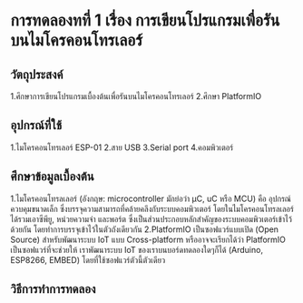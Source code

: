 # การทดลองทที่ 1 เรื่อง การเขียนโปรแกรมเพื่อรันบนไมโครคอนโทรเลอร์

## วัตถุประสงค์
1.ศึกษาการเขียนโปรแกรมเบื้องต้นเพื่อรันบนไมโครคอนโทรเลอร์
2.ศึกษา PlatformIO
 
## อุปกรณ์ที่ใช้
1.ไมโครคอนโทรเลอร์ ESP-01
2.สาย USB 
3.Serial port
4.คอมพิวเตอร์

## ศึกษาข้อมูลเบื้องต้น
1.ไมโครคอนโทรลเลอร์ (อังกฤษ: microcontroller มักย่อว่า µC, uC หรือ MCU) คือ อุปกรณ์ควบคุมขนาดเล็ก ซึ่งบรรจุความสามารถที่คล้ายคลึงกับระบบคอมพิวเตอร์ 
โดยในไมโครคอนโทรลเลอร์ได้รวมเอาซีพียู, หน่วยความจำ และพอร์ต ซึ่งเป็นส่วนประกอบหลักสำคัญของระบบคอมพิวเตอร์เข้าไว้ด้วยกัน โดยทำการบรรจุเข้าไว้ในตัวถังเดียวกัน
2.PlatformIO เป็นซอฟแวร์แบบเปิด (Open Source) สำหรับพัฒนาระบบ IoT แบบ Cross-platform หรืออาจจะเรียกได้ว่า PlatformIO เป็นซอฟแวร์ที่จะช่วยให้
เราพัฒนาระบบ IoT ของเราบนบอร์ดทดลองใดๆก็ได้ (Arduino, ESP8266, EMBED) โดยที่ใช้ซอฟแวร์ตัวนี้ตัวเดียว 

## วิธีการทำการทดลอง
